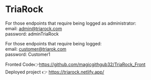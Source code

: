 # TriaRock

For those endpoints that require being logged as administrator:  
email: admin@triarock.com  
password: adminTriaRock

For those endpoints that require being logged:  
email: customer@triarok.com  
password: Customer1

Fronted Code👉https://github.com/magicgithgub32/TriaRock_Front  
Deployed project 👉 https://triarock.netlify.app/
